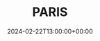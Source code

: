 ---
title: "PARIS"
description: Je t'aime
featured: true
type: gallery
date: 2024-02-22T13:00:00+00:00
menus: "main"
weight: 4
featured_image: "_S6A8201.jpg"
resources:
  - src: "_S6A8201.jpg"
    params:
      date: 2024-02-18T13:04:30+0100


---